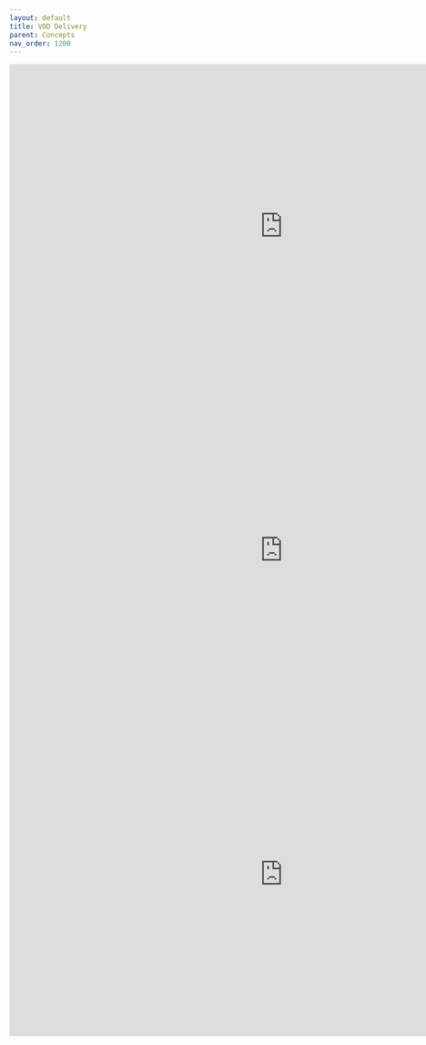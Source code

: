 ```yaml
---
layout: default
title: VOD Delivery
parent: Concepts 
nav_order: 1200
---
```


<iframe src="https://docs.google.com/presentation/d/e/2PACX-1vSzbx-0dLrhH8goT5ASPFE8s1-q-UcMebdDfEt8gCWFkyWevTgjqELyziui2y2POHMHb51A6KfGGtI2/embed?start=false&loop=false&delayms=3000" frameborder="0" width="960" height="569" allowfullscreen="true" mozallowfullscreen="true" webkitallowfullscreen="true"></iframe>

<iframe src="https://docs.google.com/presentation/d/e/2PACX-1vSzbx-0dLrhH8goT5ASPFE8s1-q-UcMebdDfEt8gCWFkyWevTgjqELyziui2y2POHMHb51A6KfGGtI2/embed?start=false&loop=false&delayms=3000;rm=minimal" frameborder="0" width="960" height="569" allowfullscreen="true" mozallowfullscreen="true" webkitallowfullscreen="true"></iframe>


<iframe src="https://docs.google.com/presentation/d/e/2PACX-1vSzbx-0dLrhH8goT5ASPFE8s1-q-UcMebdDfEt8gCWFkyWevTgjqELyziui2y2POHMHb51A6KfGGtI2/embed;rm=minimal" frameborder="0" width="960" height="569" allowfullscreen="true" mozallowfullscreen="true" webkitallowfullscreen="true"></iframe>
